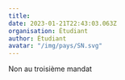 ```yaml
---
title: 
date: 2023-01-21T22:43:03.063Z
organisation: Étudiant 
author: Étudiant 
avatar: "/img/pays/SN.svg"
---
```


Non au troisième mandat 